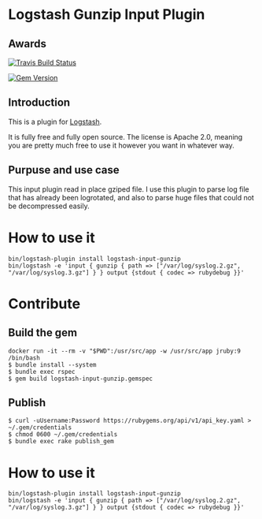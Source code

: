 # Logstash Gunzip Input Plugin

## Awards

[![Travis Build Status](https://travis-ci.org/logstash-plugins/logstash-input-gunzip.svg)](https://travis-ci.org/logstash-plugins/logstash-input-gunzip)

[![Gem Version](https://badge.fury.io/rb/logstash-input-gunzip.svg)](https://badge.fury.io/rb/logstash-input-gunzip)


## Introduction

This is a plugin for [Logstash](https://github.com/elastic/logstash).

It is fully free and fully open source. The license is Apache 2.0, meaning you are pretty much free to use it however you want in whatever way.


## Purpuse and use case

This input plugin read in place gziped file. I use this plugin to parse log file that has already been logrotated, and also to parse huge files that could not be decompressed easily.

# How to use it

```
bin/logstash-plugin install logstash-input-gunzip
bin/logstash -e 'input { gunzip { path => ["/var/log/syslog.2.gz", "/var/log/syslog.3.gz"] } } output {stdout { codec => rubydebug }}'
```


# Contribute

## Build the gem


```
docker run -it --rm -v "$PWD":/usr/src/app -w /usr/src/app jruby:9 /bin/bash
$ bundle install --system
$ bundle exec rspec
$ gem build logstash-input-gunzip.gemspec

```

## Publish

```
$ curl -uUsername:Password https://rubygems.org/api/v1/api_key.yaml > ~/.gem/credentials
$ chmod 0600 ~/.gem/credentials
$ bundle exec rake publish_gem
```

# How to use it

```
bin/logstash-plugin install logstash-input-gunzip
bin/logstash -e 'input { gunzip { path => ["/var/log/syslog.2.gz", "/var/log/syslog.3.gz"] } } output {stdout { codec => rubydebug }}'
```